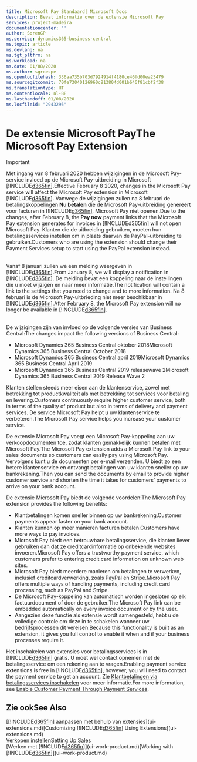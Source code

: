 ```yaml
---
title: Microsoft Pay Standaard| Microsoft Docs
description: Bevat informatie over de extensie Microsoft Pay
services: project-madeira
documentationcenter: ''
author: SorenGP
ms.service: dynamics365-business-central
ms.topic: article
ms.devlang: na
ms.tgt_pltfrm: na
ms.workload: na
ms.date: 01/08/2020
ms.author: sgroespe
ms.openlocfilehash: 336aa735b703d7924914f4180ce46fd00ea23479
ms.sourcegitcommit: 70fe73040126960c813804d001b646f81cbf2f38
ms.translationtype: HT
ms.contentlocale: nl-BE
ms.lasthandoff: 01/08/2020
ms.locfileid: "2943295"
---
```

# <a name="the-microsoft-pay-extension"></a><span data-ttu-id="c133b-103">De extensie Microsoft Pay</span><span class="sxs-lookup"><span data-stu-id="c133b-103">The Microsoft Pay Extension</span></span>

> [!IMPORTANT]
> <span data-ttu-id="c133b-104">Met ingang van 8 februari 2020 hebben wijzigingen in de Microsoft Pay-service invloed op de Microsoft Pay-uitbreiding in Microsoft [!INCLUDE[d365fin](includes/d365fin_long_md.md)].</span><span class="sxs-lookup"><span data-stu-id="c133b-104">Effective February 8 2020, changes in the Microsoft Pay service will affect the Microsoft Pay extension in Microsoft [!INCLUDE[d365fin](includes/d365fin_long_md.md)].</span></span> <span data-ttu-id="c133b-105">Vanwege de wijzigingen zullen na 8 februari de betalingskoppelingen **Nu betalen** die de Microsoft Pay-uitbreiding genereert voor facturen in [!INCLUDE[d365fin](includes/d365fin_md.md)], Microsoft Pay niet openen.</span><span class="sxs-lookup"><span data-stu-id="c133b-105">Due to the changes, after February 8, the **Pay now** payment links that the Microsoft Pay extension generates for invoices in [!INCLUDE[d365fin](includes/d365fin_md.md)] will not open Microsoft Pay.</span></span> <span data-ttu-id="c133b-106">Klanten die de uitbreiding gebruiken, moeten hun betalingsservices instellen om in plaats daarvan de PayPal-uitbreiding te gebruiken.</span><span class="sxs-lookup"><span data-stu-id="c133b-106">Customers who are using the extension should change their Payment Services setup to start using the PayPal extension instead.</span></span><br /></br>
>
> <span data-ttu-id="c133b-107">Vanaf 8 januari zullen we een melding weergeven in [!INCLUDE[d365fin](includes/d365fin_md.md)].</span><span class="sxs-lookup"><span data-stu-id="c133b-107">From January 8, we will display a notification in [!INCLUDE[d365fin](includes/d365fin_md.md)].</span></span> <span data-ttu-id="c133b-108">De melding bevat een koppeling naar de instellingen die u moet wijzigen en naar meer informatie.</span><span class="sxs-lookup"><span data-stu-id="c133b-108">The notification will contain a link to the settings that you need to change and to more information.</span></span> <span data-ttu-id="c133b-109">Na 8 februari is de Microsoft Pay-uitbrieding niet meer beschikbaar in [!INCLUDE[d365fin](includes/d365fin_md.md)].</span><span class="sxs-lookup"><span data-stu-id="c133b-109">After February 8, the Microsoft Pay extension will no longer be available in [!INCLUDE[d365fin](includes/d365fin_md.md)].</span></span><br /></br>
>
> <span data-ttu-id="c133b-110">De wijzigingen zijn van invloed op de volgende versies van Business Central:</span><span class="sxs-lookup"><span data-stu-id="c133b-110">The changes impact the following versions of Business Central:</span></span>
> - <span data-ttu-id="c133b-111">Microsoft Dynamics 365 Business Central oktober 2018</span><span class="sxs-lookup"><span data-stu-id="c133b-111">Microsoft Dynamics 365 Business Central October 2018</span></span>
> - <span data-ttu-id="c133b-112">Microsoft Dynamics 365 Business Central april 2019</span><span class="sxs-lookup"><span data-stu-id="c133b-112">Microsoft Dynamics 365 Business Central April 2019</span></span>
> - <span data-ttu-id="c133b-113">Microsoft Dynamics 365 Business Central 2019 releasewave 2</span><span class="sxs-lookup"><span data-stu-id="c133b-113">Microsoft Dynamics 365 Business Central 2019 Release Wave 2</span></span>

<span data-ttu-id="c133b-114">Klanten stellen steeds meer eisen aan de klantenservice, zowel met betrekking tot productkwaliteit als met betrekking tot services voor betaling en levering.</span><span class="sxs-lookup"><span data-stu-id="c133b-114">Customers continuously require higher customer service, both in terms of the quality of product but also in terms of delivery and payment services.</span></span> <span data-ttu-id="c133b-115">De service Microsoft Pay helpt u uw klantenservice te verbeteren.</span><span class="sxs-lookup"><span data-stu-id="c133b-115">The Microsoft Pay service helps you increase your customer service.</span></span>

<span data-ttu-id="c133b-116">De extensie Microsoft Pay voegt een Microsoft Pay-koppeling aan uw verkoopdocumenten toe, zodat klanten gemakkelijk kunnen betalen met Microsoft Pay.</span><span class="sxs-lookup"><span data-stu-id="c133b-116">The Microsoft Pay extension adds a Microsoft Pay link to your sales documents so customers can easily pay using Microsoft Pay.</span></span> <span data-ttu-id="c133b-117">Vervolgens kunt u de documenten per e-mail verzenden. U biedt zo een betere klantenservice en ontvangt betalingen van uw klanten sneller op uw bankrekening.</span><span class="sxs-lookup"><span data-stu-id="c133b-117">Then you can send the documents by email to provide higher customer service and shorten the time it takes for customers’ payments to arrive on your bank account.</span></span>

<span data-ttu-id="c133b-118">De extensie Microsoft Pay biedt de volgende voordelen:</span><span class="sxs-lookup"><span data-stu-id="c133b-118">The Microsoft Pay extension provides the following benefits:</span></span>
- <span data-ttu-id="c133b-119">Klantbetalingen komen sneller binnen op uw bankrekening.</span><span class="sxs-lookup"><span data-stu-id="c133b-119">Customer payments appear faster on your bank account.</span></span>
- <span data-ttu-id="c133b-120">Klanten kunnen op meer manieren facturen betalen.</span><span class="sxs-lookup"><span data-stu-id="c133b-120">Customers have more ways to pay invoices.</span></span>
- <span data-ttu-id="c133b-121">Microsoft Pay biedt een betrouwbare betalingsservice, die klanten liever gebruiken dan dat ze creditcardinformatie op onbekende websites invoeren.</span><span class="sxs-lookup"><span data-stu-id="c133b-121">Microsoft Pay offers a trustworthy payment service, which customers prefer to entering credit card information on unknown web sites.</span></span>
- <span data-ttu-id="c133b-122">Microsoft Pay biedt meerdere manieren om betalingen te verwerken, inclusief creditcardverwerking, zoals PayPal en Stripe.</span><span class="sxs-lookup"><span data-stu-id="c133b-122">Microsoft Pay offers multiple ways of handling payments, including credit card processing, such as PayPal and Stripe.</span></span>
- <span data-ttu-id="c133b-123">De Microsoft Pay-koppeling kan automatisch worden ingesloten op elk factuurdocument of door de gebruiker.</span><span class="sxs-lookup"><span data-stu-id="c133b-123">The Microsoft Pay link can be embedded automatically on every invoice document or by the user.</span></span>
- <span data-ttu-id="c133b-124">Aangezien deze functie als extensie wordt samengesteld, hebt u de volledige controle om deze in te schakelen wanneer uw bedrijfsprocessen dit vereisen.</span><span class="sxs-lookup"><span data-stu-id="c133b-124">Because this functionality is built as an extension, it gives you full control to enable it when and if your business processes require it.</span></span>

<span data-ttu-id="c133b-125">Het inschakelen van extensies voor betalingsservices is in [!INCLUDE[d365fin](includes/d365fin_md.md)] gratis. U moet wel contact opnemen met de betalingsservice om een rekening aan te vragen.</span><span class="sxs-lookup"><span data-stu-id="c133b-125">Enabling payment service extensions is free in [!INCLUDE[d365fin](includes/d365fin_md.md)], however, you will need to contact the payment service to get an account.</span></span> <span data-ttu-id="c133b-126">Zie [Klantbetalingen via betalingsservices inschakelen](sales-how-enable-payment-service-extensions.md) voor meer informatie.</span><span class="sxs-lookup"><span data-stu-id="c133b-126">For more information, see [Enable Customer Payment Through Payment Services](sales-how-enable-payment-service-extensions.md).</span></span>

## <a name="see-also"></a><span data-ttu-id="c133b-127">Zie ook</span><span class="sxs-lookup"><span data-stu-id="c133b-127">See Also</span></span>
<span data-ttu-id="c133b-128">[[!INCLUDE[d365fin](includes/d365fin_md.md)] aanpassen met behulp van extensies](ui-extensions.md)</span><span class="sxs-lookup"><span data-stu-id="c133b-128">[Customizing [!INCLUDE[d365fin](includes/d365fin_md.md)] Using Extensions](ui-extensions.md)</span></span>  
[<span data-ttu-id="c133b-129">Verkopen instellen</span><span class="sxs-lookup"><span data-stu-id="c133b-129">Setting Up Sales</span></span>](sales-setup-sales.md)  
<span data-ttu-id="c133b-130">[Werken met [!INCLUDE[d365fin](includes/d365fin_md.md)]](ui-work-product.md)</span><span class="sxs-lookup"><span data-stu-id="c133b-130">[Working with [!INCLUDE[d365fin](includes/d365fin_md.md)]](ui-work-product.md)</span></span>
